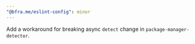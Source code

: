 ```yaml
---
"@bfra.me/eslint-config": minor
---
```


Add a workaround for breaking async `detect` change in `package-manager-detector`.
  